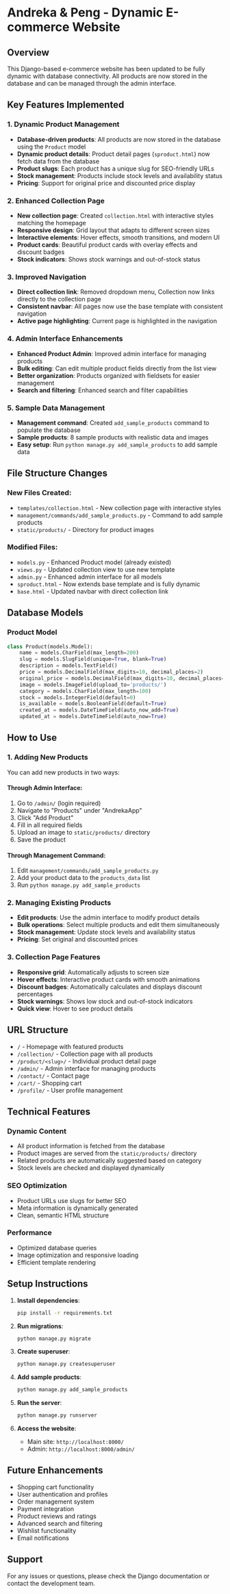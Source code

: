 # Andreka & Peng - Dynamic E-commerce Website

## Overview
This Django-based e-commerce website has been updated to be fully dynamic with database connectivity. All products are now stored in the database and can be managed through the admin interface.

## Key Features Implemented

### 1. Dynamic Product Management
- **Database-driven products**: All products are now stored in the database using the `Product` model
- **Dynamic product details**: Product detail pages (`sproduct.html`) now fetch data from the database
- **Product slugs**: Each product has a unique slug for SEO-friendly URLs
- **Stock management**: Products include stock levels and availability status
- **Pricing**: Support for original price and discounted price display

### 2. Enhanced Collection Page
- **New collection page**: Created `collection.html` with interactive styles matching the homepage
- **Responsive design**: Grid layout that adapts to different screen sizes
- **Interactive elements**: Hover effects, smooth transitions, and modern UI
- **Product cards**: Beautiful product cards with overlay effects and discount badges
- **Stock indicators**: Shows stock warnings and out-of-stock status

### 3. Improved Navigation
- **Direct collection link**: Removed dropdown menu, Collection now links directly to the collection page
- **Consistent navbar**: All pages now use the base template with consistent navigation
- **Active page highlighting**: Current page is highlighted in the navigation

### 4. Admin Interface Enhancements
- **Enhanced Product Admin**: Improved admin interface for managing products
- **Bulk editing**: Can edit multiple product fields directly from the list view
- **Better organization**: Products organized with fieldsets for easier management
- **Search and filtering**: Enhanced search and filter capabilities

### 5. Sample Data Management
- **Management command**: Created `add_sample_products` command to populate the database
- **Sample products**: 8 sample products with realistic data and images
- **Easy setup**: Run `python manage.py add_sample_products` to add sample data

## File Structure Changes

### New Files Created:
- `templates/collection.html` - New collection page with interactive styles
- `management/commands/add_sample_products.py` - Command to add sample products
- `static/products/` - Directory for product images

### Modified Files:
- `models.py` - Enhanced Product model (already existed)
- `views.py` - Updated collection view to use new template
- `admin.py` - Enhanced admin interface for all models
- `sproduct.html` - Now extends base template and is fully dynamic
- `base.html` - Updated navbar with direct collection link

## Database Models

### Product Model
```python
class Product(models.Model):
    name = models.CharField(max_length=200)
    slug = models.SlugField(unique=True, blank=True)
    description = models.TextField()
    price = models.DecimalField(max_digits=10, decimal_places=2)
    original_price = models.DecimalField(max_digits=10, decimal_places=2, null=True, blank=True)
    image = models.ImageField(upload_to='products/')
    category = models.CharField(max_length=100)
    stock = models.IntegerField(default=0)
    is_available = models.BooleanField(default=True)
    created_at = models.DateTimeField(auto_now_add=True)
    updated_at = models.DateTimeField(auto_now=True)
```

## How to Use

### 1. Adding New Products
You can add new products in two ways:

#### Through Admin Interface:
1. Go to `/admin/` (login required)
2. Navigate to "Products" under "AndrekaApp"
3. Click "Add Product"
4. Fill in all required fields
5. Upload an image to `static/products/` directory
6. Save the product

#### Through Management Command:
1. Edit `management/commands/add_sample_products.py`
2. Add your product data to the `products_data` list
3. Run `python manage.py add_sample_products`

### 2. Managing Existing Products
- **Edit products**: Use the admin interface to modify product details
- **Bulk operations**: Select multiple products and edit them simultaneously
- **Stock management**: Update stock levels and availability status
- **Pricing**: Set original and discounted prices

### 3. Collection Page Features
- **Responsive grid**: Automatically adjusts to screen size
- **Hover effects**: Interactive product cards with smooth animations
- **Discount badges**: Automatically calculates and displays discount percentages
- **Stock warnings**: Shows low stock and out-of-stock indicators
- **Quick view**: Hover to see product details

## URL Structure

- `/` - Homepage with featured products
- `/collection/` - Collection page with all products
- `/product/<slug>/` - Individual product detail page
- `/admin/` - Admin interface for managing products
- `/contact/` - Contact page
- `/cart/` - Shopping cart
- `/profile/` - User profile management

## Technical Features

### Dynamic Content
- All product information is fetched from the database
- Product images are served from the `static/products/` directory
- Related products are automatically suggested based on category
- Stock levels are checked and displayed dynamically

### SEO Optimization
- Product URLs use slugs for better SEO
- Meta information is dynamically generated
- Clean, semantic HTML structure

### Performance
- Optimized database queries
- Image optimization and responsive loading
- Efficient template rendering

## Setup Instructions

1. **Install dependencies**:
   ```bash
   pip install -r requirements.txt
   ```

2. **Run migrations**:
   ```bash
   python manage.py migrate
   ```

3. **Create superuser**:
   ```bash
   python manage.py createsuperuser
   ```

4. **Add sample products**:
   ```bash
   python manage.py add_sample_products
   ```

5. **Run the server**:
   ```bash
   python manage.py runserver
   ```

6. **Access the website**:
   - Main site: `http://localhost:8000/`
   - Admin: `http://localhost:8000/admin/`

## Future Enhancements

- Shopping cart functionality
- User authentication and profiles
- Order management system
- Payment integration
- Product reviews and ratings
- Advanced search and filtering
- Wishlist functionality
- Email notifications

## Support

For any issues or questions, please check the Django documentation or contact the development team.
